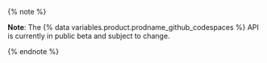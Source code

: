 {% note %}

**Note**: The {% data variables.product.prodname_github_codespaces %} API is currently in public beta and subject to change.

{% endnote %}
